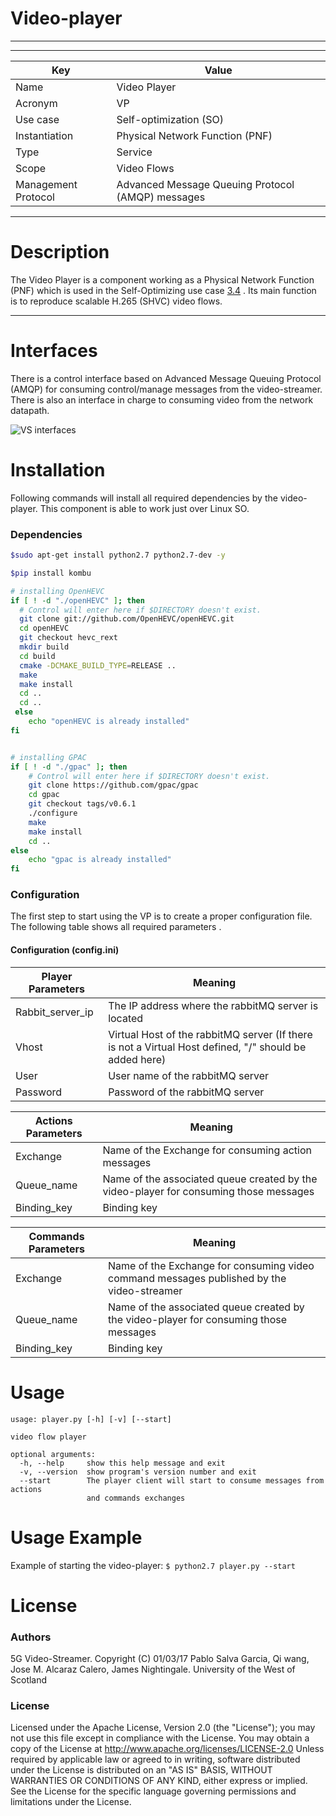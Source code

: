 # Video-player
------
------
Key | Value
------------ | -------------
Name | Video Player
Acronym | VP
Use case | Self-optimization (SO)
Instantiation | Physical Network Function (PNF)
Type | Service
Scope  | Video Flows
Management Protocol | Advanced Message Queuing Protocol (AMQP) messages

------

# Description

The Video Player is a component working as a Physical Network Function (PNF) which is used in the Self-Optimizing use case [3.4](https://github.com/Selfnet-5G/WP3_SO/blob/master/Doku/D3.4/D3.4_master.pdf) . Its main function is to reproduce scalable H.265 (SHVC) video flows.

------
# Interfaces
There is a control interface based on Advanced Message Queuing Protocol (AMQP) for consuming control/manage messages from the video-streamer.
There is also an interface in charge to consuming video from the network datapath.

![VS interfaces](https://github.com/Selfnet-5G/video-player/blob/master/resources/vs_1.png?raw=true)


# Installation 
Following commands will install all required dependencies by the video-player. This component is able to work just over Linux SO.

### Dependencies

```sh
$sudo apt-get install python2.7 python2.7-dev -y
```

```sh
$pip install kombu
```
```sh
# installing OpenHEVC
if [ ! -d "./openHEVC" ]; then
  # Control will enter here if $DIRECTORY doesn't exist.
  git clone git://github.com/OpenHEVC/openHEVC.git
  cd openHEVC
  git checkout hevc_rext
  mkdir build
  cd build
  cmake -DCMAKE_BUILD_TYPE=RELEASE ..
  make
  make install
  cd ..
  cd ..
 else
 	echo "openHEVC is already installed"
fi


# installing GPAC
if [ ! -d "./gpac" ]; then
    # Control will enter here if $DIRECTORY doesn't exist.
    git clone https://github.com/gpac/gpac
    cd gpac
    git checkout tags/v0.6.1
    ./configure
    make
    make install
    cd ..
else
	echo "gpac is already installed"
fi

```
### Configuration
The first step to start using the VP is to create a proper configuration file. The following table shows all required parameters .

#### Configuration (config.ini)

| Player Parameters | Meaning |
| ------ | ------ |
| Rabbit_server_ip | The IP address where the rabbitMQ server is located |
| Vhost | Virtual Host of the rabbitMQ server (If there is not a Virtual Host defined, "/" should be added here) |
| User | User name of the rabbitMQ server |
| Password | Password of the rabbitMQ server |

| Actions Parameters | Meaning |
| ------ | ------ |
| Exchange | Name of the Exchange for consuming action messages |
| Queue_name | Name of the associated queue created by the video-player for consuming those messages |
| Binding_key | Binding key  |

| Commands Parameters | Meaning |
| ------ | ------ |
| Exchange | Name of the Exchange for consuming video command messages published by the video-streamer |
| Queue_name | Name of the associated queue created by the video-player for consuming those messages |
| Binding_key | Binding key  |

# Usage
```
usage: player.py [-h] [-v] [--start]

video flow player

optional arguments:
  -h, --help     show this help message and exit
  -v, --version  show program's version number and exit
  --start        The player client will start to consume messages from actions
                 and commands exchanges
```
# Usage Example
   Example of starting the video-player:
    ```
    $ python2.7 player.py --start
    ```
# License
### Authors
5G Video-Streamer. Copyright (C) 01/03/17 Pablo Salva Garcia, Qi wang, Jose M. Alcaraz Calero, James Nightingale. University of the West of Scotland

### License
Licensed under the Apache License, Version 2.0 (the "License");
  you may not use this file except in compliance with the License.
  You may obtain a copy of the License at
  http://www.apache.org/licenses/LICENSE-2.0
  Unless required by applicable law or agreed to in writing, software
  distributed under the License is distributed on an "AS IS" BASIS,
  WITHOUT WARRANTIES OR CONDITIONS OF ANY KIND, either express or implied.
  See the License for the specific language governing permissions and
  limitations under the License.
  